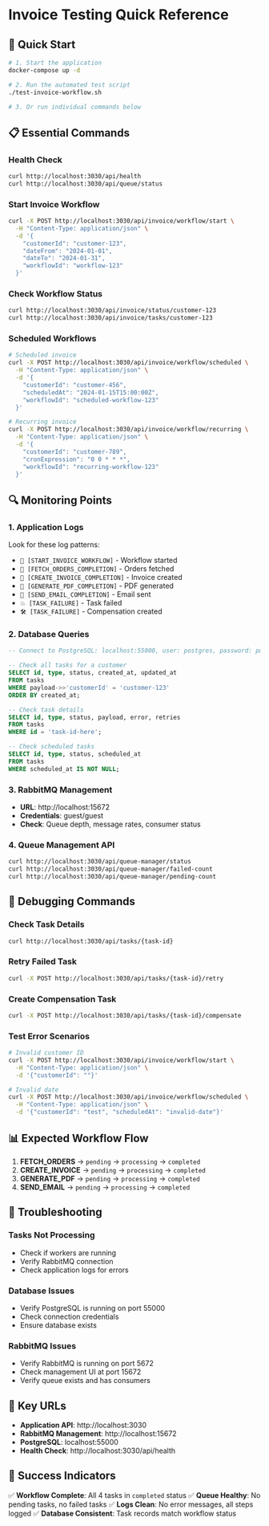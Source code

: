 # Invoice Testing Quick Reference

## 🚀 Quick Start

```bash
# 1. Start the application
docker-compose up -d

# 2. Run the automated test script
./test-invoice-workflow.sh

# 3. Or run individual commands below
```

## 📋 Essential Commands

### Health Check

```bash
curl http://localhost:3030/api/health
curl http://localhost:3030/api/queue/status
```

### Start Invoice Workflow

```bash
curl -X POST http://localhost:3030/api/invoice/workflow/start \
  -H "Content-Type: application/json" \
  -d '{
    "customerId": "customer-123",
    "dateFrom": "2024-01-01",
    "dateTo": "2024-01-31",
    "workflowId": "workflow-123"
  }'
```

### Check Workflow Status

```bash
curl http://localhost:3030/api/invoice/status/customer-123
curl http://localhost:3030/api/invoice/tasks/customer-123
```

### Scheduled Workflows

```bash
# Scheduled invoice
curl -X POST http://localhost:3030/api/invoice/workflow/scheduled \
  -H "Content-Type: application/json" \
  -d '{
    "customerId": "customer-456",
    "scheduledAt": "2024-01-15T15:00:00Z",
    "workflowId": "scheduled-workflow-123"
  }'

# Recurring invoice
curl -X POST http://localhost:3030/api/invoice/workflow/recurring \
  -H "Content-Type: application/json" \
  -d '{
    "customerId": "customer-789",
    "cronExpression": "0 0 * * *",
    "workflowId": "recurring-workflow-123"
  }'
```

## 🔍 Monitoring Points

### 1. Application Logs

Look for these log patterns:

- `🚀 [START_INVOICE_WORKFLOW]` - Workflow started
- `🔄 [FETCH_ORDERS_COMPLETION]` - Orders fetched
- `🔄 [CREATE_INVOICE_COMPLETION]` - Invoice created
- `🔄 [GENERATE_PDF_COMPLETION]` - PDF generated
- `🔄 [SEND_EMAIL_COMPLETION]` - Email sent
- `💥 [TASK_FAILURE]` - Task failed
- `🛠️ [TASK_FAILURE]` - Compensation created

### 2. Database Queries

```sql
-- Connect to PostgreSQL: localhost:55000, user: postgres, password: postgrespw, db: queue_worker

-- Check all tasks for a customer
SELECT id, type, status, created_at, updated_at
FROM tasks
WHERE payload->>'customerId' = 'customer-123'
ORDER BY created_at;

-- Check task details
SELECT id, type, status, payload, error, retries
FROM tasks
WHERE id = 'task-id-here';

-- Check scheduled tasks
SELECT id, type, status, scheduled_at
FROM tasks
WHERE scheduled_at IS NOT NULL;
```

### 3. RabbitMQ Management

- **URL**: http://localhost:15672
- **Credentials**: guest/guest
- **Check**: Queue depth, message rates, consumer status

### 4. Queue Management API

```bash
curl http://localhost:3030/api/queue-manager/status
curl http://localhost:3030/api/queue-manager/failed-count
curl http://localhost:3030/api/queue-manager/pending-count
```

## 🐛 Debugging Commands

### Check Task Details

```bash
curl http://localhost:3030/api/tasks/{task-id}
```

### Retry Failed Task

```bash
curl -X POST http://localhost:3030/api/tasks/{task-id}/retry
```

### Create Compensation Task

```bash
curl -X POST http://localhost:3030/api/tasks/{task-id}/compensate
```

### Test Error Scenarios

```bash
# Invalid customer ID
curl -X POST http://localhost:3030/api/invoice/workflow/start \
  -H "Content-Type: application/json" \
  -d '{"customerId": ""}'

# Invalid date
curl -X POST http://localhost:3030/api/invoice/workflow/scheduled \
  -H "Content-Type: application/json" \
  -d '{"customerId": "test", "scheduledAt": "invalid-date"}'
```

## 📊 Expected Workflow Flow

1. **FETCH_ORDERS** → `pending` → `processing` → `completed`
2. **CREATE_INVOICE** → `pending` → `processing` → `completed`
3. **GENERATE_PDF** → `pending` → `processing` → `completed`
4. **SEND_EMAIL** → `pending` → `processing` → `completed`

## 🔧 Troubleshooting

### Tasks Not Processing

- Check if workers are running
- Verify RabbitMQ connection
- Check application logs for errors

### Database Issues

- Verify PostgreSQL is running on port 55000
- Check connection credentials
- Ensure database exists

### RabbitMQ Issues

- Verify RabbitMQ is running on port 5672
- Check management UI at port 15672
- Verify queue exists and has consumers

## 📝 Key URLs

- **Application API**: http://localhost:3030
- **RabbitMQ Management**: http://localhost:15672
- **PostgreSQL**: localhost:55000
- **Health Check**: http://localhost:3030/api/health

## 🎯 Success Indicators

✅ **Workflow Complete**: All 4 tasks in `completed` status
✅ **Queue Healthy**: No pending tasks, no failed tasks
✅ **Logs Clean**: No error messages, all steps logged
✅ **Database Consistent**: Task records match workflow status
